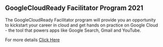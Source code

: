 ## GoogleCloudReady Facilitator Program 2021

The GoogleCloudReady Facilitator program will provide you an opportunity to kickstart your career in cloud and get hands on practice on Google Cloud - the tool that powers apps like Google Search, Gmail and YouTube.

For more details [Click Here](https://events.withgoogle.com/googlecloudready-facilitator-program/)
